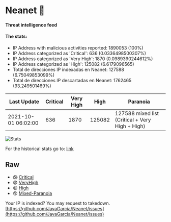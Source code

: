 # Neanet :hocho:
#### Threat intelligence feed
#### The stats:

- IP Address with malicious activities reported: 1890053 (100%)
- IP Address categorized as 'Critical':  636 (0.0336498500307%)
- IP Address categorized as 'Very High':  1870 (0.0989390244612%)
- IP Address categorized as 'High':  125082 (6.6179096565)
- Total de direcciones IP indexadas en Neanet:  127588 (6.75049853099%)
- Total de direcciones IP descartadas en Neanet:  1762465 (93.249501469%)

| Last Update | Critical | Very High | High | Paranoia |
| --- | --- | --- | --- | --- |
| 2021-10-01 06:02:00 | 636 | 1870 | 125082 | 127588 mixed list (Critical + Very High + High)|

![Stats](https://docs.google.com/spreadsheets/d/e/2PACX-1vSnaNMIXVabIpDJjufMlzH7poXnshF3mgd8Is1g9ytUEzVsP5my4Trn8f-xkoLLQ38xpL3HtmUexLo6/pubchart?oid=501124687&format=image)

For the historical stats go to: [link](/stats.csv)
## Raw
- :scream: [Critical](https://raw.githubusercontent.com/JavaGarcia/Neanet/master/blacklists/neanet_critical.txt)
- :fearful: [VeryHigh](https://raw.githubusercontent.com/JavaGarcia/Neanet/master/blacklists/neanet_veryHigh.txtt)
- :frowning: [High](https://raw.githubusercontent.com/JavaGarcia/Neanet/master/blacklists/neanet_high.txt)
- :dizzy_face: [Mixed-Paranoia](https://raw.githubusercontent.com/JavaGarcia/Neanet/master/blacklists/neanet_all.txt)


Your IP is indexed? You may request to takedown. [https://github.com/JavaGarcia/Neanet/issues](https://github.com/JavaGarcia/Neanet/issues)




























































































































































































































































































































































































































































































































































































































































































































































































































































































































































































































































































































































































































































































































































































































































































































































































































































































































































































































































































































































































































































































































































































































































































































































































































































































































































































































































































































































































































































































































































































































































































































































































































































































































































































































































































































































































































































































































































































































































































































































































































































































































































































































































































































































































































































































































































































































































































































































































































































































































































































































































































































































































































































































































































































































































































































































































































































































































































































































































































































































































































































































































































































































































































































































































































































































































































































































































































































































































































































































































































































































































































































































































































































































































































































































































































































































































































































































































































































































































































































































































































































































































































































































































































































































































































































































































































































































































































































































































































































































































































































































































































































































































































































































































































